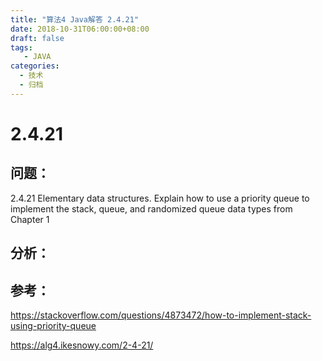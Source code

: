 ```yaml
---
title: "算法4 Java解答 2.4.21"
date: 2018-10-31T06:00:00+08:00
draft: false
tags:
   - JAVA
categories:
  - 技术
  - 归档
---
```



# 2.4.21

## 问题：

2.4.21 Elementary data structures. Explain how to use a priority queue to implement the stack, queue, and randomized queue data types from Chapter 1

## 分析：


## 参考：

https://stackoverflow.com/questions/4873472/how-to-implement-stack-using-priority-queue


https://alg4.ikesnowy.com/2-4-21/
